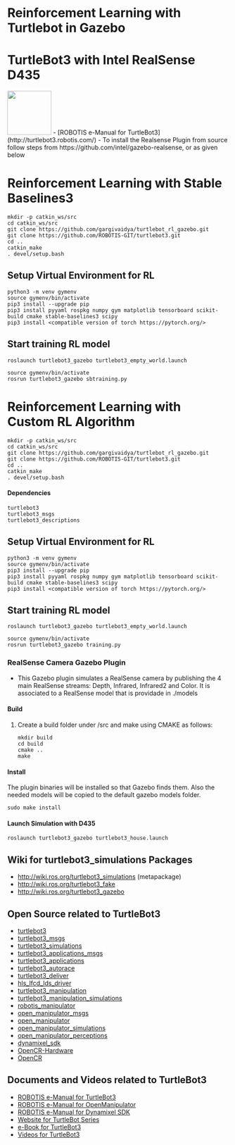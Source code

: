 # Reinforcement Learning with Turtlebot in Gazebo
# TurtleBot3 with Intel RealSense D435
<img src="https://github.com/ROBOTIS-GIT/emanual/blob/master/assets/images/platform/turtlebot3/logo_turtlebot3.png" width="100">
- [ROBOTIS e-Manual for TurtleBot3](http://turtlebot3.robotis.com/)
- To install the Realsense Plugin from source follow steps from https://github.com/intel/gazebo-realsense, or as given below

# Reinforcement Learning with Stable Baselines3
```
mkdir -p catkin_ws/src
cd catkin_ws/src
git clone https://github.com/gargivaidya/turtlebot_rl_gazebo.git
git clone https://github.com/ROBOTIS-GIT/turtlebot3.git
cd ..
catkin_make
. devel/setup.bash
```

## Setup Virtual Environment for RL
```
python3 -m venv gymenv
source gymenv/bin/activate
pip3 install --upgrade pip
pip3 install pyyaml rospkg numpy gym matplotlib tensorboard scikit-build cmake stable-baselines3 scipy 
pip3 install <compatible version of torch https://pytorch.org/>
```
## Start training RL model
```
roslaunch turtlebot3_gazebo turtlebot3_empty_world.launch

source gymenv/bin/activate
rosrun turtlebot3_gazebo sbtraining.py
```
# Reinforcement Learning with Custom RL Algorithm
```
mkdir -p catkin_ws/src
cd catkin_ws/src
git clone https://github.com/gargivaidya/turtlebot_rl_gazebo.git
git clone https://github.com/ROBOTIS-GIT/turtlebot3.git
cd ..
catkin_make
. devel/setup.bash
```

#### Dependencies
```
turtlebot3
turtlebot3_msgs
turtlebot3_descriptions
```

## Setup Virtual Environment for RL
```
python3 -m venv gymenv
source gymenv/bin/activate
pip3 install --upgrade pip
pip3 install pyyaml rospkg numpy gym matplotlib tensorboard scikit-build cmake stable-baselines3 scipy
pip3 install <compatible version of torch https://pytorch.org/>
```
## Start training RL model
```
roslaunch turtlebot3_gazebo turtlebot3_empty_world.launch

source gymenv/bin/activate
rosrun turtlebot3_gazebo training.py
```

### RealSense Camera Gazebo Plugin
- This Gazebo plugin simulates a RealSense camera by publishing the 4 main RealSense streams: Depth, Infrared, Infrared2 and Color. It is associated to a
RealSense model that is providade in ./models

#### Build #

1. Create a build folder under /src and make using CMAKE as follows:

    ```
    mkdir build
    cd build
    cmake ..
    make
    ```

#### Install #

The plugin binaries will be installed so that Gazebo finds them. Also the
needed models will be copied to the default gazebo models folder.

    sudo make install
    
#### Launch Simulation with D435 #

```
roslaunch turtlebot3_gazebo turtlebot3_house.launch
```

## Wiki for turtlebot3_simulations Packages
- http://wiki.ros.org/turtlebot3_simulations (metapackage)
- http://wiki.ros.org/turtlebot3_fake
- http://wiki.ros.org/turtlebot3_gazebo

## Open Source related to TurtleBot3
- [turtlebot3](https://github.com/ROBOTIS-GIT/turtlebot3)
- [turtlebot3_msgs](https://github.com/ROBOTIS-GIT/turtlebot3_msgs)
- [turtlebot3_simulations](https://github.com/ROBOTIS-GIT/turtlebot3_simulations)
- [turtlebot3_applications_msgs](https://github.com/ROBOTIS-GIT/turtlebot3_applications_msgs)
- [turtlebot3_applications](https://github.com/ROBOTIS-GIT/turtlebot3_applications)
- [turtlebot3_autorace](https://github.com/ROBOTIS-GIT/turtlebot3_autorace)
- [turtlebot3_deliver](https://github.com/ROBOTIS-GIT/turtlebot3_deliver)
- [hls_lfcd_lds_driver](https://github.com/ROBOTIS-GIT/hls_lfcd_lds_driver)
- [turtlebot3_manipulation](https://github.com/ROBOTIS-GIT/turtlebot3_manipulation.git)
- [turtlebot3_manipulation_simulations](https://github.com/ROBOTIS-GIT/turtlebot3_manipulation_simulations.git)
- [robotis_manipulator](https://github.com/ROBOTIS-GIT/robotis_manipulator)
- [open_manipulator_msgs](https://github.com/ROBOTIS-GIT/open_manipulator_msgs)
- [open_manipulator](https://github.com/ROBOTIS-GIT/open_manipulator)
- [open_manipulator_simulations](https://github.com/ROBOTIS-GIT/open_manipulator_simulations)
- [open_manipulator_perceptions](https://github.com/ROBOTIS-GIT/open_manipulator_perceptions)
- [dynamixel_sdk](https://github.com/ROBOTIS-GIT/DynamixelSDK)
- [OpenCR-Hardware](https://github.com/ROBOTIS-GIT/OpenCR-Hardware)
- [OpenCR](https://github.com/ROBOTIS-GIT/OpenCR)

## Documents and Videos related to TurtleBot3
- [ROBOTIS e-Manual for TurtleBot3](http://turtlebot3.robotis.com/)
- [ROBOTIS e-Manual for OpenManipulator](http://emanual.robotis.com/docs/en/platform/openmanipulator/)
- [ROBOTIS e-Manual for Dynamixel SDK](http://emanual.robotis.com/docs/en/software/dynamixel/dynamixel_sdk/overview/)
- [Website for TurtleBot Series](http://www.turtlebot.com/)
- [e-Book for TurtleBot3](https://community.robotsource.org/t/download-the-ros-robot-programming-book-for-free/51/)
- [Videos for TurtleBot3 ](https://www.youtube.com/playlist?list=PLRG6WP3c31_XI3wlvHlx2Mp8BYqgqDURU)
